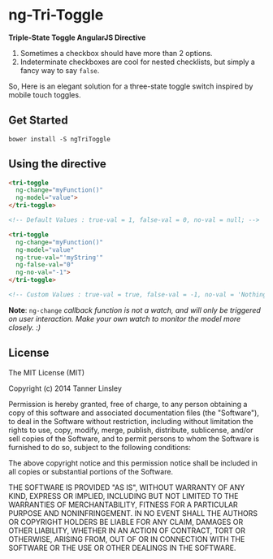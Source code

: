# ng-Tri-Toggle

__Triple-State Toggle AngularJS Directive__

1. Sometimes a checkbox should have more than 2 options.
2. Indeterminate checkboxes are cool for nested checklists, but simply a fancy way to say `false`.

So, Here is an elegant solution for a three-state toggle switch inspired by mobile touch toggles.

## Get Started

`bower install -S ngTriToggle`

## Using the directive

```html
<tri-toggle 
  ng-change="myFunction()" 
  ng-model="value">
</tri-toggle> 

<!-- Default Values : true-val = 1, false-val = 0, no-val = null; -->
```

```html
<tri-toggle 
  ng-change="myFunction()" 
  ng-model="value" 
  ng-true-val="'myString'" 
  ng-false-val="0" 
  ng-no-val="-1">
</tri-toggle> 

<!-- Custom Values : true-val = true, false-val = -1, no-val = 'Nothing Selected!' -->
```

__Note__: `ng-change` _callback function is not a watch, and will only be triggered on user interaction.  Make your own watch to monitor the model more closely. :)_

## License

The MIT License (MIT)

Copyright (c) 2014 Tanner Linsley

Permission is hereby granted, free of charge, to any person obtaining a copy
of this software and associated documentation files (the "Software"), to deal
in the Software without restriction, including without limitation the rights
to use, copy, modify, merge, publish, distribute, sublicense, and/or sell
copies of the Software, and to permit persons to whom the Software is
furnished to do so, subject to the following conditions:

The above copyright notice and this permission notice shall be included in
all copies or substantial portions of the Software.

THE SOFTWARE IS PROVIDED "AS IS", WITHOUT WARRANTY OF ANY KIND, EXPRESS OR
IMPLIED, INCLUDING BUT NOT LIMITED TO THE WARRANTIES OF MERCHANTABILITY,
FITNESS FOR A PARTICULAR PURPOSE AND NONINFRINGEMENT. IN NO EVENT SHALL THE
AUTHORS OR COPYRIGHT HOLDERS BE LIABLE FOR ANY CLAIM, DAMAGES OR OTHER
LIABILITY, WHETHER IN AN ACTION OF CONTRACT, TORT OR OTHERWISE, ARISING FROM,
OUT OF OR IN CONNECTION WITH THE SOFTWARE OR THE USE OR OTHER DEALINGS IN
THE SOFTWARE.
